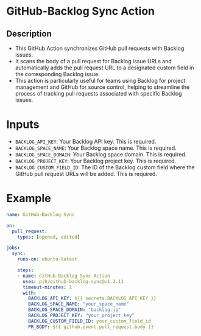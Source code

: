 # GitHub-Backlog Sync Action
## Description

- This GitHub Action synchronizes GitHub pull requests with Backlog issues.
- It scans the body of a pull request for Backlog issue URLs and automatically adds the pull request URL to a designated custom field in the corresponding Backlog issue.
- This action is particularly useful for teams using Backlog for project management and GitHub for source control, helping to streamline the process of tracking pull requests associated with specific Backlog issues.

# Inputs

- `BACKLOG_API_KEY`: Your Backlog API key. This is required.
- `BACKLOG_SPACE_NAME`: Your Backlog space name. This is required.
- `BACKLOG_SPACE_DOMAIN`: Your Backlog space domain. This is required.
- `BACKLOG_PROJECT_KEY`: Your Backlog project key. This is required.
- `BACKLOG_CUSTOM_FIELD_ID`: The ID of the Backlog custom field where the GitHub pull request URLs will be added. This is required.

# Example
```yaml
name: GitHub-Backlog Sync

on:
  pull_request:
    types: [opened, edited]

jobs:
  sync:
    runs-on: ubuntu-latest

    steps:
    - name: GitHub-Backlog Sync Action
      uses: pj8/github-backlog-sync@v1.2.11
      timeout-minutes: 1
      with:
        BACKLOG_API_KEY: ${{ secrets.BACKLOG_API_KEY }}
        BACKLOG_SPACE_NAME: "your_space_name"
        BACKLOG_SPACE_DOMAIN: "backlog.jp"
        BACKLOG_PROJECT_KEY: "your_project_key"
        BACKLOG_CUSTOM_FIELD_ID: your_custom_field_id
        PR_BODY: ${{ github.event.pull_request.body }}
```

